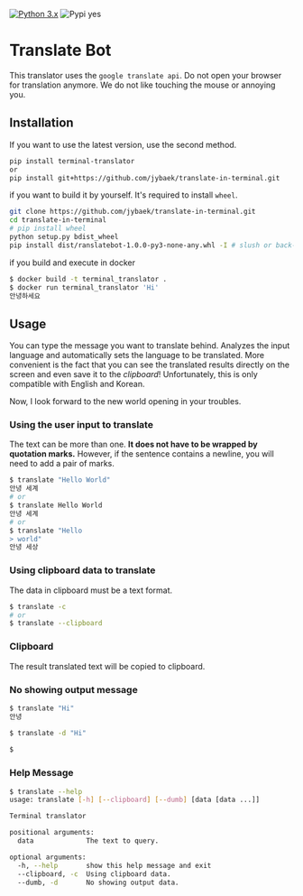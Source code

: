 [![Python 3.x](https://img.shields.io/badge/python-3.x-green.svg)](https://www.python.org/downloads/release/python-360/)
![Pypi yes](https://img.shields.io/pypi/wheel/yes.svg?colorB=green&style=flat)

# Translate Bot
This translator uses the `google translate api`. 
Do not open your browser for translation anymore. We do not like touching the mouse or annoying you.

## Installation
If you want to use the latest version, use the second method.
```bash
pip install terminal-translator
or
pip install git+https://github.com/jybaek/translate-in-terminal.git
```

if you want to build it by yourself. It's required to install `wheel`.
```bash
git clone https://github.com/jybaek/translate-in-terminal.git
cd translate-in-terminal
# pip install wheel
python setup.py bdist_wheel
pip install dist/ranslatebot-1.0.0-py3-none-any.whl -I # slush or back-slush
```

if you build and execute in docker
```bash
$ docker build -t terminal_translator .
$ docker run terminal_translator 'Hi'
안녕하세요
```

## Usage
You can type the message you want to translate behind. Analyzes the input language and automatically sets the language to be translated.
More convenient is the fact that you can see the translated results directly on the screen and even save it to the _clipboard_!
Unfortunately, this is only compatible with English and Korean.

Now, I look forward to the new world opening in your troubles.

### Using the user input to translate
The text can be more than one. **It does not have to be wrapped by quotation marks.** 
However, if the sentence contains a newline, you will need to add a pair of marks.
```bash
$ translate "Hello World"
안녕 세계
# or
$ translate Hello World
안녕 세계
# or
$ translate "Hello
> world"
안녕 세상
```

### Using clipboard data to translate
The data in clipboard must be a text format.
```bash
$ translate -c
# or
$ translate --clipboard
```

### Clipboard
The result translated text will be copied to clipboard.

### No showing output message
```bash
$ translate "Hi"
안녕

$ translate -d "Hi" 
 
$
```

### Help Message
```bash
$ translate --help
usage: translate [-h] [--clipboard] [--dumb] [data [data ...]]

Terminal translator

positional arguments:
  data             The text to query.

optional arguments:
  -h, --help       show this help message and exit
  --clipboard, -c  Using clipboard data.
  --dumb, -d       No showing output data.
```
